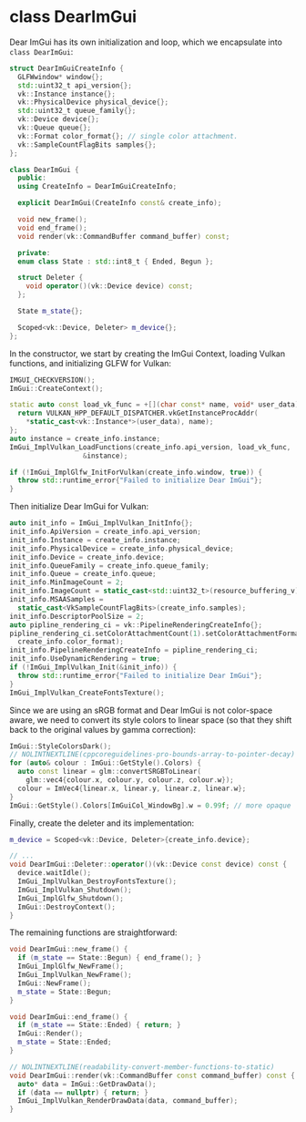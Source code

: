 # class DearImGui

Dear ImGui has its own initialization and loop, which we encapsulate into `class DearImGui`:

```cpp
struct DearImGuiCreateInfo {
  GLFWwindow* window{};
  std::uint32_t api_version{};
  vk::Instance instance{};
  vk::PhysicalDevice physical_device{};
  std::uint32_t queue_family{};
  vk::Device device{};
  vk::Queue queue{};
  vk::Format color_format{}; // single color attachment.
  vk::SampleCountFlagBits samples{};
};

class DearImGui {
  public:
  using CreateInfo = DearImGuiCreateInfo;

  explicit DearImGui(CreateInfo const& create_info);

  void new_frame();
  void end_frame();
  void render(vk::CommandBuffer command_buffer) const;

  private:
  enum class State : std::int8_t { Ended, Begun };

  struct Deleter {
    void operator()(vk::Device device) const;
  };

  State m_state{};

  Scoped<vk::Device, Deleter> m_device{};
};
```

In the constructor, we start by creating the ImGui Context, loading Vulkan functions, and initializing GLFW for Vulkan:

```cpp
IMGUI_CHECKVERSION();
ImGui::CreateContext();

static auto const load_vk_func = +[](char const* name, void* user_data) {
  return VULKAN_HPP_DEFAULT_DISPATCHER.vkGetInstanceProcAddr(
    *static_cast<vk::Instance*>(user_data), name);
};
auto instance = create_info.instance;
ImGui_ImplVulkan_LoadFunctions(create_info.api_version, load_vk_func,
                  &instance);

if (!ImGui_ImplGlfw_InitForVulkan(create_info.window, true)) {
  throw std::runtime_error{"Failed to initialize Dear ImGui"};
}
```

Then initialize Dear ImGui for Vulkan:

```cpp
auto init_info = ImGui_ImplVulkan_InitInfo{};
init_info.ApiVersion = create_info.api_version;
init_info.Instance = create_info.instance;
init_info.PhysicalDevice = create_info.physical_device;
init_info.Device = create_info.device;
init_info.QueueFamily = create_info.queue_family;
init_info.Queue = create_info.queue;
init_info.MinImageCount = 2;
init_info.ImageCount = static_cast<std::uint32_t>(resource_buffering_v);
init_info.MSAASamples =
  static_cast<VkSampleCountFlagBits>(create_info.samples);
init_info.DescriptorPoolSize = 2;
auto pipline_rendering_ci = vk::PipelineRenderingCreateInfo{};
pipline_rendering_ci.setColorAttachmentCount(1).setColorAttachmentFormats(
  create_info.color_format);
init_info.PipelineRenderingCreateInfo = pipline_rendering_ci;
init_info.UseDynamicRendering = true;
if (!ImGui_ImplVulkan_Init(&init_info)) {
  throw std::runtime_error{"Failed to initialize Dear ImGui"};
}
ImGui_ImplVulkan_CreateFontsTexture();
```

Since we are using an sRGB format and Dear ImGui is not color-space aware, we need to convert its style colors to linear space (so that they shift back to the original values by gamma correction):

```cpp
ImGui::StyleColorsDark();
// NOLINTNEXTLINE(cppcoreguidelines-pro-bounds-array-to-pointer-decay)
for (auto& colour : ImGui::GetStyle().Colors) {
  auto const linear = glm::convertSRGBToLinear(
    glm::vec4{colour.x, colour.y, colour.z, colour.w});
  colour = ImVec4{linear.x, linear.y, linear.z, linear.w};
}
ImGui::GetStyle().Colors[ImGuiCol_WindowBg].w = 0.99f; // more opaque
```

Finally, create the deleter and its implementation:

```cpp
m_device = Scoped<vk::Device, Deleter>{create_info.device};

// ...
void DearImGui::Deleter::operator()(vk::Device const device) const {
  device.waitIdle();
  ImGui_ImplVulkan_DestroyFontsTexture();
  ImGui_ImplVulkan_Shutdown();
  ImGui_ImplGlfw_Shutdown();
  ImGui::DestroyContext();
}
```

The remaining functions are straightforward:

```cpp
void DearImGui::new_frame() {
  if (m_state == State::Begun) { end_frame(); }
  ImGui_ImplGlfw_NewFrame();
  ImGui_ImplVulkan_NewFrame();
  ImGui::NewFrame();
  m_state = State::Begun;
}

void DearImGui::end_frame() {
  if (m_state == State::Ended) { return; }
  ImGui::Render();
  m_state = State::Ended;
}

// NOLINTNEXTLINE(readability-convert-member-functions-to-static)
void DearImGui::render(vk::CommandBuffer const command_buffer) const {
  auto* data = ImGui::GetDrawData();
  if (data == nullptr) { return; }
  ImGui_ImplVulkan_RenderDrawData(data, command_buffer);
}
```
